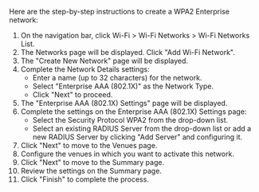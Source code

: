 Here are the step-by-step instructions to create a WPA2 Enterprise network:

1. On the navigation bar, click Wi-Fi > Wi-Fi Networks > Wi-Fi Networks List.
2. The Networks page will be displayed. Click "Add Wi-Fi Network".
3. The "Create New Network" page will be displayed.
4. Complete the Network Details settings:
   - Enter a name (up to 32 characters) for the network.
   - Select "Enterprise AAA (802.1X)" as the Network Type.
   - Click "Next" to proceed.
5. The "Enterprise AAA (802.1X) Settings" page will be displayed.
6. Complete the settings on the Enterprise AAA (802.1X) Settings page:
   - Select the Security Protocol WPA2 from the drop-down list.
   - Select an existing RADIUS Server from the drop-down list or add a new RADIUS Server by clicking "Add Server" and configuring it.
7. Click "Next" to move to the Venues page.
8. Configure the venues in which you want to activate this network.
9. Click "Next" to move to the Summary page.
10. Review the settings on the Summary page.
11. Click "Finish" to complete the process.
